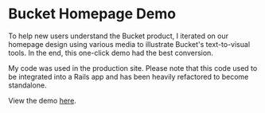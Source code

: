 # Bucket Homepage Demo

To help new users understand the Bucket product, I iterated on our homepage design using various media to illustrate Bucket's text-to-visual tools. In the end, this one-click demo had the best conversion.

My code was used in the production site. Please note that this code used to be integrated into a Rails app and has been heavily refactored to become standalone.

View the demo [here](https://etli.github.io/bucket-home-demo/).

